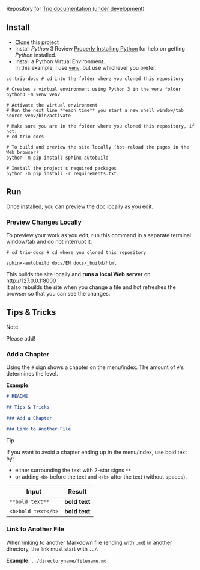 Repository for [Trio documentation (under development)](https://docs.diy-trio.org)

## Install

- [Clone](https://docs.github.com/en/repositories/creating-and-managing-repositories/cloning-a-repository) this project
- Install *Python* 3
  Review [Properly Installing Python](http://docs.python-guide.org/en/latest/starting/installation/) for help on getting *Python* installed.
- Install a Python Virtual Environment.  
  In this example, I use [`venv`](https://realpython.com/python-virtual-environments-a-primer/#how-can-you-work-with-a-python-virtual-environment), but use whichever you prefer.

```shell
cd trio-docs # cd into the folder where you cloned this repository

# Creates a virtual environment using Python 3 in the venv folder
python3 -m venv venv

# Activate the virtual environment
# Run the next line **each time** you start a new shell window/tab
source venv/bin/activate

# Make sure you are in the folder where you cloned this repository, if not:
# cd trio-docs

# To build and preview the site locally (hot-reload the pages in the Web browser)
python -m pip install sphinx-autobuild

# Install the project's required packages
python -m pip install -r requirements.txt
```

## Run

Once [installed](#install), you can preview the doc locally as you edit.

### Preview Changes Locally

To preview your work as you edit, run this command in a separate terminal window/tab and do not interrupt it:

  ```shell
  # cd trio-docs # cd where you cloned this repository

  sphinx-autobuild docs/EN docs/_build/html
  ```

  This builds the site locally and **runs a local Web server** on http://127.0.0.1:8000  
  It also rebuilds the site when you change a file and hot refreshes the browser so that you can see the changes.

## Tips & Tricks

> [!NOTE]
> Please add!

### Add a Chapter

Using the `#` sign shows a chapter on the menu/index. The amount of `#`'s determines the level.

**Example**:

```markdown
# README

## Tips & Tricks

### Add a Chapter

### Link to Another File
```

> [!TIP]
> If you want to avoid a chapter ending up in the menu/index, use bold text by:
>
> - either surrounding the text with 2-star signs `**`
> - or adding `<b>` before the text and `</b>` after the text (without spaces).
>
> | Input              | Result        |
> | ------------------ | ------------- |
> | `**bold text**`    | **bold text** |
> | `<b>bold text</b>` | **bold text** |

### Link to Another File

When linking to another Markdown file (ending with `.md`) in another directory, the link must start with `../`.

**Example**: `../directoryname/filename.md`
